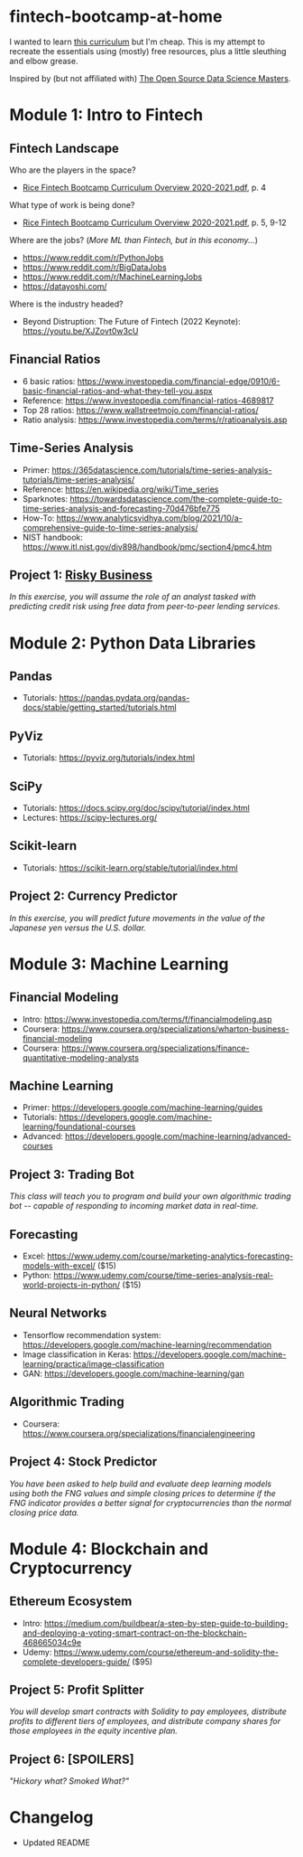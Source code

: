 # fintech-bootcamp-at-home
I wanted to learn [this curriculum](https://www.edx.org/boot-camps/fintech) but I'm cheap. This is my attempt to recreate the essentials using (mostly) free resources, plus a little sleuthing and elbow grease.

Inspired by (but not affiliated with) [The Open Source Data Science Masters](https://github.com/datasciencemasters).

# Module 1: Intro to Fintech

## Fintech Landscape
Who are the players in the space?
- [Rice Fintech Bootcamp Curriculum Overview 2020-2021.pdf](./Rice%20Fintech%20Bootcamp%20Curriculum%20Overview%202020-2021.pdf), p. 4

What type of work is being done?
- [Rice Fintech Bootcamp Curriculum Overview 2020-2021.pdf](./Rice%20Fintech%20Bootcamp%20Curriculum%20Overview%202020-2021.pdf), p. 5, 9-12

Where are the jobs? (*More ML than Fintech, but in this economy...*)
- https://www.reddit.com/r/PythonJobs
- https://www.reddit.com/r/BigDataJobs
- https://www.reddit.com/r/MachineLearningJobs
- https://datayoshi.com/

Where is the industry headed?
- Beyond Distruption: The Future of Fintech (2022 Keynote): https://youtu.be/XJZovt0w3cU

## Financial Ratios
- 6 basic ratios: https://www.investopedia.com/financial-edge/0910/6-basic-financial-ratios-and-what-they-tell-you.aspx
- Reference: https://www.investopedia.com/financial-ratios-4689817
- Top 28 ratios: https://www.wallstreetmojo.com/financial-ratios/
- Ratio analysis: https://www.investopedia.com/terms/r/ratioanalysis.asp

## Time-Series Analysis
- Primer: https://365datascience.com/tutorials/time-series-analysis-tutorials/time-series-analysis/
- Reference: https://en.wikipedia.org/wiki/Time_series
- Sparknotes: https://towardsdatascience.com/the-complete-guide-to-time-series-analysis-and-forecasting-70d476bfe775
- How-To: https://www.analyticsvidhya.com/blog/2021/10/a-comprehensive-guide-to-time-series-analysis/
- NIST handbook: https://www.itl.nist.gov/div898/handbook/pmc/section4/pmc4.htm

## Project 1: [Risky Business](./project-1-risky-business.ipynb)
*In this exercise, you will assume the role of an analyst tasked with predicting credit risk using free data from peer-to-peer lending services.*

# Module 2: Python Data Libraries

## Pandas
- Tutorials: https://pandas.pydata.org/pandas-docs/stable/getting_started/tutorials.html

## PyViz
- Tutorials: https://pyviz.org/tutorials/index.html

## SciPy
- Tutorials: https://docs.scipy.org/doc/scipy/tutorial/index.html
- Lectures: https://scipy-lectures.org/

## Scikit-learn
- Tutorials: https://scikit-learn.org/stable/tutorial/index.html

## Project 2: Currency Predictor
*In this exercise, you will predict future movements in the value of the Japanese yen versus the U.S. dollar.*

# Module 3: Machine Learning

## Financial Modeling
- Intro: https://www.investopedia.com/terms/f/financialmodeling.asp
- Coursera: https://www.coursera.org/specializations/wharton-business-financial-modeling
- Coursera: https://www.coursera.org/specializations/finance-quantitative-modeling-analysts

## Machine Learning
- Primer: https://developers.google.com/machine-learning/guides
- Tutorials: https://developers.google.com/machine-learning/foundational-courses
- Advanced: https://developers.google.com/machine-learning/advanced-courses

## Project 3: Trading Bot
*This class will teach you to program and build your own algorithmic trading bot -- capable of responding to incoming market data in real-time.*

## Forecasting
- Excel: https://www.udemy.com/course/marketing-analytics-forecasting-models-with-excel/ ($15)
- Python: https://www.udemy.com/course/time-series-analysis-real-world-projects-in-python/ ($15)

## Neural Networks
- Tensorflow recommendation system: https://developers.google.com/machine-learning/recommendation
- Image classification in Keras: https://developers.google.com/machine-learning/practica/image-classification
- GAN: https://developers.google.com/machine-learning/gan

## Algorithmic Trading
- Coursera: https://www.coursera.org/specializations/financialengineering

## Project 4: Stock Predictor
*You have been asked to help build and evaluate deep learning models using both the FNG values and simple closing prices to determine if the FNG indicator provides a better signal for cryptocurrencies than the normal closing price data.*

# Module 4: Blockchain and Cryptocurrency

## Ethereum Ecosystem
- Intro: https://medium.com/buildbear/a-step-by-step-guide-to-building-and-deploying-a-voting-smart-contract-on-the-blockchain-468665034c9e
- Udemy: https://www.udemy.com/course/ethereum-and-solidity-the-complete-developers-guide/ ($95)

## Project 5: Profit Splitter
*You will develop smart contracts with Solidity to pay employees, distribute profits to different tiers of employees, and distribute company shares for those employees in the equity incentive plan.*

## Project 6: [SPOILERS]
*"Hickory what? Smoked What?"*

# Changelog
 - Updated README